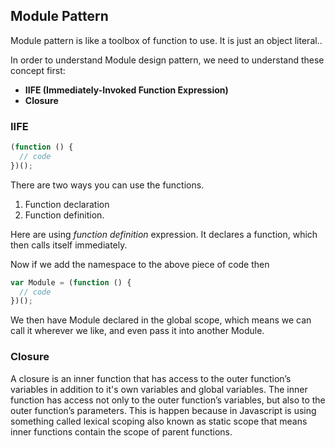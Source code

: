 ## Module Pattern

Module pattern is like a toolbox of function to use. It is just an object literal..

In order to understand Module design pattern, we need to understand these concept first:
* **IIFE (Immediately-Invoked Function Expression)**
* **Closure**

### IIFE

```js
(function () {
  // code
})();
```

There are two ways you can use the functions. 
  
  1. Function declaration 
  2. Function definition. 
  
Here are using _function definition_ expression. It declares a function, which then calls itself immediately.

Now if we add the namespace to the above piece of code then

```js
var Module = (function () {
  // code
})();
```

We then have Module declared in the global scope, which means we can call it wherever we like, and even pass it into another Module.

### Closure
A closure is an inner function that has access to the outer function’s variables in addition to it's own variables and global variables. The inner function has access not only to the outer function’s variables, but also to the outer function’s parameters. This is happen because in Javascript is using something called lexical scoping also known as static scope that means inner functions contain the scope of parent functions.